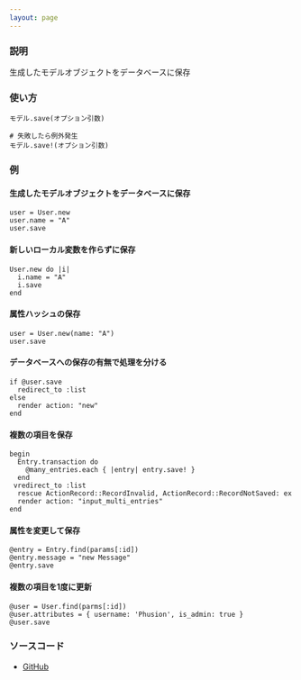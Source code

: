 ```yaml
---
layout: page
---
```


### 説明

生成したモデルオブジェクトをデータベースに保存

### 使い方

    モデル.save(オプション引数)

    # 失敗したら例外発生
    モデル.save!(オプション引数)

### 例

#### 生成したモデルオブジェクトをデータベースに保存

    user = User.new
    user.name = "A"
    user.save

#### 新しいローカル変数を作らずに保存

    User.new do |i|
      i.name = "A"
      i.save
    end

#### 属性ハッシュの保存

    user = User.new(name: "A")
    user.save

#### データベースへの保存の有無で処理を分ける

    if @user.save
      redirect_to :list
    else
      render action: "new"
    end

#### 複数の項目を保存

    begin
      Entry.transaction do
        @many_entries.each { |entry| entry.save! }
      end
     vredirect_to :list
      rescue ActionRecord::RecordInvalid, ActionRecord::RecordNotSaved: ex
      render action: "input_multi_entries"
    end

#### 属性を変更して保存

    @entry = Entry.find(params[:id])
    @entry.message = "new Message"
    @entry.save

#### 複数の項目を1度に更新

    @user = User.find(parms[:id])
    @user.attributes = { username: 'Phusion', is_admin: true }
    @user.save

### ソースコード

- [GitHub](https://github.com/rails/rails/blob/984c3ef2775781d47efa9f541ce570daa2434a80/activerecord/lib/active_record/persistence.rb#L615)
